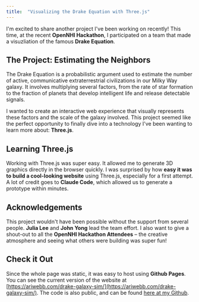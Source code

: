 ```yaml
---
title:  "Visualizing the Drake Equation with Three.js"
---
```


I'm excited to share another project I've been working on recently! This time, at the recent **OpenNHI Hackathon**, I participated on a team that made a visuzliation of the famous **Drake Equation**.

## The Project: Estimating the Neighbors

The Drake Equation is a probabilistic argument used to estimate the number of active, communicative extraterrestrial civilizations in our Milky Way galaxy. It involves multiplying several factors, from the rate of star formation to the fraction of planets that develop intelligent life and release detectable signals.

I wanted to create an interactive web experience that visually represents these factors and the scale of the galaxy involved. This project seemed like the perfect opportunity to finally dive into a technology I've been wanting to learn more about: **Three.js**.

## Learning Three.js

Working with Three.js was super easy. It allowed me to generate 3D graphics directly in the browser quickly. I was surprised by how **easy it was to build a cool-looking website** using Three.js, especially for a first attempt. A lot of credit goes to **Claude Code**, which allowed us to generate a prototype within minutes.

## Acknowledgements

This project wouldn't have been possible without the support from several people. **Julia Lee** and **John Yong** lead the team effort. I also want to give a shout-out to all the **OpenNHI Hackathon Attendees** – the creative atmosphere and seeing what others were building was super fun!

## Check it Out

Since the whole page was static, it was easy to host using **Github Pages**. You can see the current version of the website at [https://ariwebb.com/drake-galaxy-sim/](https://ariwebb.com/drake-galaxy-sim/). The code is also public, and can be found [here at my Github](https://github.com/AriWebb/drake-galaxy-sim). 